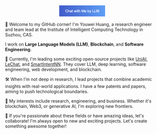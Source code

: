 <!-- @format -->

<p align="center">
<a href="https://www.devil.ren" target="_blank">
  <img width=150 src="./img/chat-button.png" alt="Chat with Me"/>
</a>
</p>

🌟 Welcome to my GitHub corner! I'm Youwei Huang, a research engineer and team lead at the Institute of Intelligent Computing Technology in Suzhou, CAS.

 I work on **Large Language Models (LLM)**, **Blockchain**, and **Software Engineering**.

💼 Currently, I'm leading some exciting open-source projects like [UniAI](https://github.com/orgs/uniai-lab/repositories), [LeChat](https://lechat.cas-ll.cn), and [SmartIntentNN](https://github.com/web3se-lab/web3-sekit). They cover LLM, deep learning, software engineering, web development, and blockchain.

🛠️ When I'm not deep in research, I lead projects that combine academic insights with real-world applications. I have a few patents and papers, aiming to push technological boundaries.

🔬 My interests include research, engineering, and business. Whether it's blockchain, Web3, or generative AI, I'm exploring new frontiers.

🤝 If you're passionate about these fields or have amazing ideas, let's collaborate! I'm always open to new and exciting projects. Let's create something awesome together!
<br><br>
